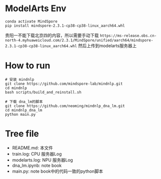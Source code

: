 # ModelArts Env
```
conda activate MindSpore
pip install mindspore-2.3.1-cp38-cp38-linux_aarch64.whl
```

贵阳一不能下载北京四的内容，所以需要手动下载 `https://ms-release.obs.cn-north-4.myhuaweicloud.com/2.3.1/MindSpore/unified/aarch64/mindspore-2.3.1-cp38-cp38-linux_aarch64.whl` 然后上传到modelarts服务器上

# How to run
```
# 安装 mindnlp
git clone https://github.com/mindspore-lab/mindnlp.git
cd mindnlp
bash scripts/build_and_reinstall.sh

# 下载 dna_lm的脚本
git clone https://github.com/neoming/mindnlp_dna_lm.git
cd mindnlp_dna_lm
python main.py
```

# Tree file

+ README.md: 本文件
+ train.log: CPU 服务器Log
+ modelarts.log: NPU 服务器Log
+ dna_lm.ipynb: note book
+ main.py: note book中的代码一致的python脚本
